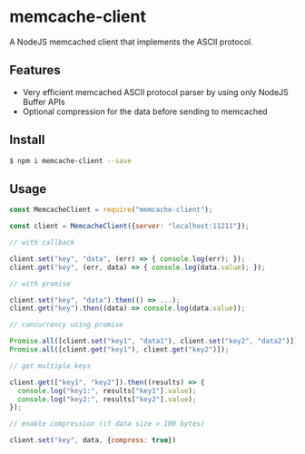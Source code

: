 # memcache-client

A NodeJS memcached client that implements the ASCII protocol.

## Features

-   Very efficient memcached ASCII protocol parser by using only NodeJS Buffer APIs
-   Optional compression for the data before sending to memcached

## Install

```bash
$ npm i memcache-client --save
```

## Usage

```js
const MemcacheClient = require("memcache-client");

const client = MemcacheClient({server: "localhost:11211"});

// with callback

client.set("key", "data", (err) => { console.log(err); });
client.get("key", (err, data) => { console.log(data.value); });

// with promise

client.set("key", "data").then(() => ...);
client.get("key").then((data) => console.log(data.value));

// concurrency using promise

Promise.all([client.set("key1", "data1"), client.set("key2", "data2")]);
Promise.all([client.get("key1"), client.get("key2")]);

// get multiple keys

client.get(["key1", "key2"]).then((results) => {
  console.log("key1:", results["key1"].value);
  console.log("key2:", results["key2"].value);
});

// enable compression (if data size > 100 bytes)

client.set("key", data, {compress: true})
```
